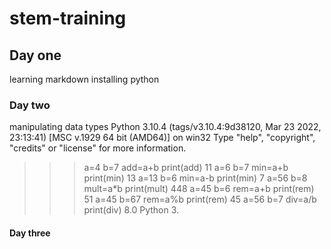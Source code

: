# stem-training
## Day one
learning markdown installing python
### Day two
manipulating data types
Python 3.10.4 (tags/v3.10.4:9d38120, Mar 23 2022, 23:13:41) [MSC v.1929 64 bit (AMD64)] on win32
Type "help", "copyright", "credits" or "license" for more information.
>>> a=4
>>> b=7
>>> add=a+b
>>> print(add)
11
>>> a=6
>>> b=7
>>> min=a+b
>>> print(min)
13
>>> a=13
>>> b=6
>>> min=a-b
>>> print(min)
7
>>> a=56
>>> b=8
>>> mult=a*b
>>> print(mult)
448
>>> a=45
>>> b=6
>>> rem=a+b
>>> print(rem)
51
>>> a=45
>>> b=67
>>> rem=a%b
>>> print(rem)
45
>>> a=56
>>> b=7
>>> div=a/b
>>> print(div)
8.0
>>> Python 3.
#### Day three
